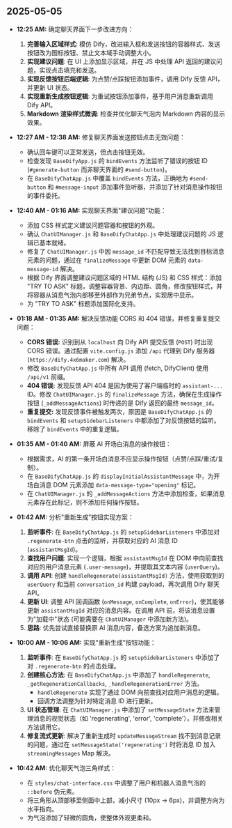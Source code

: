 ## 2025-05-05

*   **12:25 AM:** 确定聊天界面下一步改进方向：
    1.  **完善输入区域样式**: 模仿 Dify，改进输入框和发送按钮的容器样式、发送按钮改为图标按钮、禁止文本域手动调整大小。
    2.  **实现建议问题**: 在 UI 上添加显示区域，并在 JS 中处理 API 返回的建议问题，实现点击填充和发送。
    3.  **实现反馈按钮后端逻辑**: 为点赞/点踩按钮添加事件，调用 Dify 反馈 API，并更新 UI 状态。
    4.  **实现重新生成按钮逻辑**: 为重试按钮添加事件，基于用户消息重新调用 Dify API。
    5.  **Markdown 渲染样式微调**: 检查并优化聊天气泡内 Markdown 内容的显示效果。

*   **12:27 AM - 12:38 AM:** 修复聊天界面发送按钮点击无效问题：
    *   确认回车键可以正常发送，但点击按钮无效。
    *   检查发现 `BaseDifyApp.js` 的 `bindEvents` 方法监听了错误的按钮 ID (`#generate-button` 而非聊天界面的 `#send-button`)。
    *   在 `BaseDifyChatApp.js` 中覆盖 `bindEvents` 方法，正确地为 `#send-button` 和 `#message-input` 添加事件监听器，并添加了针对消息操作按钮的事件委托。

*   **12:40 AM - 01:16 AM:** 实现聊天界面"建议问题"功能：
    *   添加 CSS 样式定义建议问题容器和按钮的外观。
    *   确认 `ChatUIManager.js` 和 `BaseDifyChatApp.js` 中处理建议问题的 JS 逻辑已基本就绪。
    *   修复了 `ChatUIManager.js` 中因 `message_id` 不匹配导致无法找到目标消息元素的问题，通过在 `finalizeMessage` 中更新 DOM 元素的 `data-message-id` 解决。
    *   根据 Dify 界面调整建议问题区域的 HTML 结构 (JS) 和 CSS 样式：添加 "TRY TO ASK" 标题，调整容器背景、内边距、圆角，修改按钮样式，并将容器从消息气泡内部移至外部作为兄弟节点，实现居中显示。
    *   为 "TRY TO ASK" 标题添加国际化支持。

*   **01:18 AM - 01:35 AM:** 解决反馈功能 CORS 和 404 错误，并修复重复提交问题：
    *   **CORS 错误:** 识别到从 `localhost` 向 Dify API 提交反馈 (`POST`) 时出现 CORS 错误。通过配置 `vite.config.js` 添加 `/api` 代理到 Dify 服务器 (`https://dify.4x6maker.com`) 解决。
    *   修改 `BaseDifyChatApp.js` 中所有 API 调用 (fetch, DifyClient) 使用 `/api/v1` 前缀。
    *   **404 错误:** 发现反馈 API 404 是因为使用了客户端临时的 `assistant-...` ID。修改 `ChatUIManager.js` 的 `finalizeMessage` 方法，确保在生成操作按钮 (`_addMessageActions`) 时传递的是 Dify 返回的最终 `message_id`。
    *   **重复提交:** 发现反馈事件被触发两次，原因是 `BaseDifyChatApp.js` 的 `bindEvents` 和 `setupSidebarListeners` 中都添加了对反馈按钮的监听。移除了 `bindEvents` 中的重复逻辑。

*   **01:35 AM - 01:40 AM:** 屏蔽 AI 开场白消息的操作按钮：
    *   根据需求，AI 的第一条开场白消息不应显示操作按钮（点赞/点踩/重试/复制）。
    *   在 `BaseDifyChatApp.js` 的 `displayInitialAssistantMessage` 中，为开场白消息 DOM 元素添加 `data-message-type="opening"` 标记。
    *   在 `ChatUIManager.js` 的 `_addMessageActions` 方法中添加检查，如果消息元素存在此标记，则不添加任何操作按钮。

*   **01:42 AM:** 分析"重新生成"按钮实现方案：
    1.  **监听事件**: 在 `BaseDifyChatApp.js` 的 `setupSidebarListeners` 中添加对 `.regenerate-btn` 点击的监听，并获取对应的 AI 消息 ID (`assistantMsgId`)。
    2.  **查找用户问题**: 实现一个逻辑，根据 `assistantMsgId` 在 DOM 中向前查找对应的用户消息元素 (`.user-message`)，并提取其文本内容 (`userQuery`)。
    3.  **调用 API**: 创建 `handleRegenerate(assistantMsgId)` 方法，使用获取到的 `userQuery` 和当前 `conversation_id` 构建 payload，再次调用 Dify 聊天 API。
    4.  **更新 UI**: 调整 API 回调函数 (`onMessage`, `onComplete`, `onError`)，使其能够更新 `assistantMsgId` 对应的消息内容。在调用 API 前，将该消息设置为"加载中"状态 (可能需要在 `ChatUIManager` 中添加新方法)。
    5.  **思路**: 优先尝试直接替换原 AI 消息内容，备选方案为追加新消息。

*   **10:00 AM - 10:06 AM:** 实现"重新生成"按钮功能：
    1.  **监听事件**: 在 `BaseDifyChatApp.js` 的 `setupSidebarListeners` 中添加了对 `.regenerate-btn` 的点击处理。
    2.  **创建核心方法**: 在 `BaseDifyChatApp.js` 中添加了 `handleRegenerate`, `_getRegenerationCallbacks`, `_handleRegenerationError` 方法。
        *   `handleRegenerate` 实现了通过 DOM 向前查找对应用户消息的逻辑。
        *   回调方法调整为针对特定消息 ID 进行更新。
    3.  **UI 状态管理**: 在 `ChatUIManager.js` 中添加了 `setMessageState` 方法来管理消息的视觉状态（如 'regenerating', 'error', 'complete'），并修改相关方法调用它。
    4.  **修复流式更新**: 解决了重新生成时 `updateMessageStream` 找不到消息记录的问题，通过在 `setMessageState('regenerating')` 时将消息 ID 加入 `streamingMessages` Map 解决。

*   **10:42 AM:** 优化聊天气泡三角样式：
    *   在 `styles/chat-interface.css` 中调整了用户和机器人消息气泡的 `::before` 伪元素。
    *   将三角形从顶部移至侧面中上部，减小尺寸 (10px -> 6px)，并调整方向为水平指向。
    *   为气泡添加了轻微的圆角，使整体外观更柔和。
